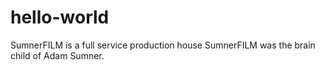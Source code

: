 # hello-world
SumnerFILM is a full service production house
SumnerFILM was the brain child of Adam Sumner. 
